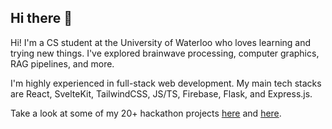 ## Hi there 👋

Hi! I'm a CS student at the University of Waterloo who loves learning and trying new things. I've explored brainwave processing, computer graphics, RAG pipelines, and more.

I'm highly experienced in full-stack web development. My main tech stacks are React, SvelteKit, TailwindCSS, JS/TS, Firebase, Flask, and Express.js.

Take a look at some of my 20+ hackathon projects [here](https://devpost.com/Previouslynamedjeff) and [here](https://dorahacks.io/hacker/U_977fd1e781eb14).
